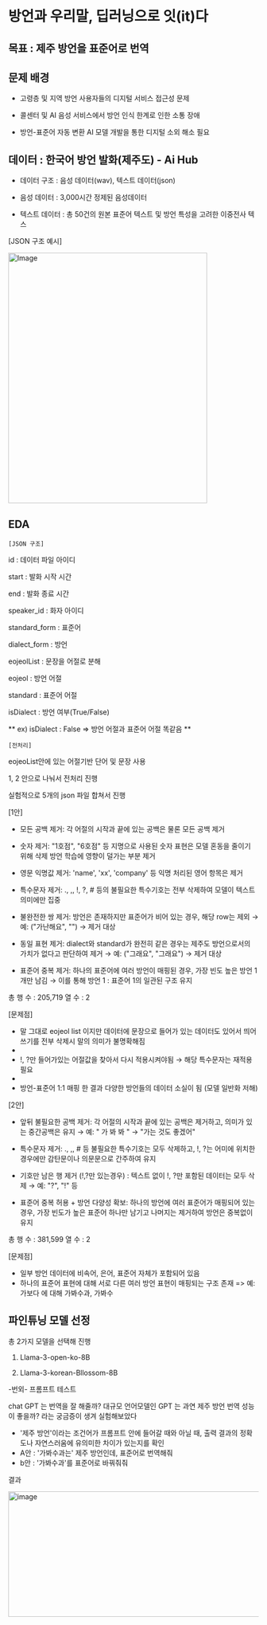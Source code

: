 # 방언과 우리말, 딥러닝으로 잇(it)다



## 목표 : 제주 방언을 표준어로 번역
## 문제 배경 
- 고령층 및 지역 방언 사용자들의 디지털 서비스 접근성 문제

- 콜센터 및 AI 음성 서비스에서 방언 인식 한계로 인한 소통 장애

- 방언-표준어 자동 변환 AI 모델 개발을 통한 디지털 소외 해소 필요

## 데이터 : 한국어 방언 발화(제주도) - Ai Hub 
- 데이터 구조 : 음성 데이터(wav), 텍스트 데이터(json)

- 음성 데이터 : 3,000시간 정제된 음성데이터

- 텍스트 데이터 : 총 50건의 원본 표준어 텍스트 및 방언 특성을 고려한 이중전사 텍스

[JSON 구조 예시]

<img width="400" height="503" alt="Image" src="https://github.com/user-attachments/assets/3d013fe6-3bcd-4133-9533-290e2fa91045" />



## EDA 
```
[JSON 구조]
```
id : 데이터 파일 아이디

start : 발화 시작 시간

end : 발화 종료 시간

speaker_id : 화자 아이디

standard_form : 표준어

dialect_form : 방언

eojeolList : 문장을 어절로 분해

eojeol : 방언 어절

standard : 표준어 어절

isDialect : 방언 여부(True/False)


** ex) isDialect : False => 방언 어절과 표준어 어절 똑같음 **
```
[전처리]
```
eojeoList안에 있는 어절기반 단어 및 문장 사용

1, 2 안으로 나눠서 전처리 진행



실험적으로 5개의 json 파일 합쳐서 진행

[1안]
- 모든 공백 제거: 각 어절의 시작과 끝에 있는 공백은 물론 모든 공백 제거

- 숫자 제거: "1호점", "6호점" 등 지명으로 사용된 숫자 표현은 모델 혼동을 줄이기 위해 삭제 
방언 학습에 영향이 덜가는 부분 제거

- 영문 익명값 제거: 'name', 'xx', 'company' 등 익명 처리된 영어 항목은 제거

- 특수문자 제거: ., ,, !, ?, # 등의 불필요한 특수기호는 전부 삭제하여 모델이 텍스트 의미에만 집중

- 불완전한 쌍 제거: 방언은 존재하지만 표준어가 비어 있는 경우, 해당 row는 제외
 → 예: ("가난해요", "") → 제거 대상

- 동일 표현 제거: dialect와 standard가 완전히 같은 경우는 제주도 방언으로서의 가치가 없다고 판단하여 제거
 → 예: ("그래요", "그래요") → 제거 대상

- 표준어 중복 제거: 하나의 표준어에 여러 방언이 매핑된 경우, 가장 빈도 높은 방언 1개만 남김
→ 이를 통해 방언 1 : 표준어 1의 일관된 구조 유지

총 행 수 : 205,719
열 수 : 2

[문제점]
- 말 그대로 eojeol list 이지만 데이터에 문장으로 들어가 있는 데이터도 있어서 띄어쓰기를 전부 삭제시 말의 의미가 불명확해짐
- 
- !, ?만 들어가있는 어절값을 찾아서 다시 적용시켜야됨 → 해당 특수문자는 재적용 필요
- 
- 방언-표준어 1:1 매핑 한 결과 다양한 방언들의 데이터 소실이 됨 (모델 일반화 저해)

[2안]
- 앞뒤 불필요한 공백 제거: 각 어절의 시작과 끝에 있는 공백은 제거하고, 의미가 있는 중간공백은 유지 
→ 예: " 가 봐 봐 " → "가는 것도 좋겠어"

- 특수문자 제거: ., ,, # 등 불필요한 특수기호는 모두 삭제하고, !, ?는 어미에 위치한 경우에만 감탄문이나 의문문으로 간주하여 유지

- 기호만 남은 행 제거 (!,?만 있는경우) : 텍스트 없이 !, ?만 포함된 데이터는 모두 삭제
→ 예: "?", "!" 등

- 표준어 중복 허용 + 방언 다양성 확보: 하나의 방언에 여러 표준어가 매핑되어 있는 경우, 가장 빈도가 높은 표준어 하나만 남기고 나머지는 제거하여 방언은 중복없이 유지 

총 행 수 : 381,599
열 수 : 2

[문제점]
- 일부 방언 데이터에 비속어, 은어, 표준어 자체가 포함되어 있음
- 하나의 표준어 표현에 대해 서로 다른 여러 방언 표현이 매핑되는 구조 존재 => 예: 가보다 에 대해 가봐수과, 가봐수

## 파인튜닝 모델 선정

총 2가지 모델을 선택해 진행

1. Llama-3-open-ko-8B

2. Llama-3-korean-Bllossom-8B

-번외-
프롬프트 테스트 

chat GPT 는 번역을 잘 해줄까?
대규모 언어모델인 GPT 는 과연 제주 방언 번역 성능이 좋을까? 라는 궁금증이 생겨 실험해보았다

- '제주 방언'이라는 조건어가 프롬프트 안에 들어갈 때와 아닐 때, 출력 결과의 정확도나 자연스러움에 유의미한 차이가 있는지를 확인
- A안 : '가봐수과는' 제주 방언인데, 표준어로 번역해줘
- b안 : '가봐수과'를 표준어로 바꿔줘줘

결과


<img width="607" height="252" alt="image" src="https://github.com/user-attachments/assets/8d577fda-d4a2-43e9-9227-5e7e5efc5c16" />









